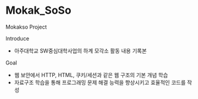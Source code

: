 # Mokak_SoSo
Mokakso Project

Introduce 
- 아주대학교 SW중심대학사업의 하계 모각소 활동 내용 기록본

Goal
- 웹 보안에서 HTTP, HTML, 쿠키/세션과 같은 웹 구조의 기본 개념 학습 
- 자료구조 학습을 통해 프로그래밍 문제 해결 능력을 향상시키고 효율적인 코드를 작성
